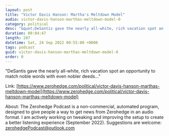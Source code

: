 ```yaml
---
layout: post
title: "Victor Davis Hanson: Martha's Meltdown Model"
audio: victor-davis-hanson-marthas-meltdown-model-0
category: political
desc: "&quot;DeSantis gave the nearly all-white, rich vacation spot an opportunity to match noble words with even nobler deeds...&quot;"
duration: 00:04:47
length: 287
datetime: Sat, 24 Sep 2022 00:55:00 +0000
tags: podcast
guid: victor-davis-hanson-marthas-meltdown-model-0
order: 0
---
```

&quot;DeSantis gave the nearly all-white, rich vacation spot an opportunity to match noble words with even nobler deeds...&quot;

Link: [https://www.zerohedge.com/political/victor-davis-hanson-marthas-meltdown-model](https://www.zerohedge.com/political/victor-davis-hanson-marthas-meltdown-model)

About: The Zerohedge Podcast is a non-commercial, automated program, designed to give people a way to get news from Zerohedge in an audio format.  I am actively working on tweaking and improving the setup to create a better listening experience (September 2022).  Suggestions are welcome: [zerohedgePodcast@outlook.com](mailto:zerohedgePodcast@outlook.com)